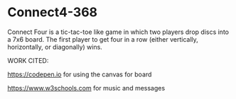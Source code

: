 # Connect4-368
Connect Four is a tic-tac-toe like game in which two players drop
discs into a 7x6 board. The first player to get four in a row (either
vertically, horizontally, or diagonally) wins.

WORK CITED:

https://codepen.io for using the canvas for board

https://www.w3schools.com for music and messages 
